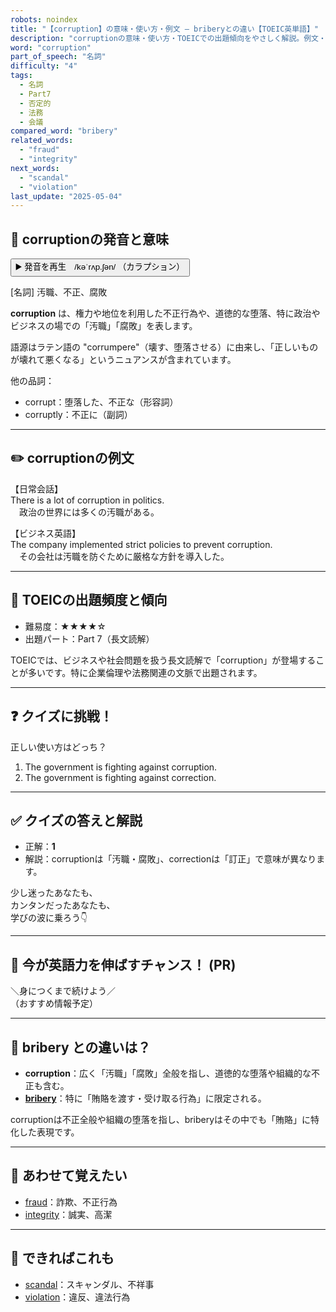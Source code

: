 ```yaml
---
robots: noindex
title: "【corruption】の意味・使い方・例文 ― briberyとの違い【TOEIC英単語】"
description: "corruptionの意味・使い方・TOEICでの出題傾向をやさしく解説。例文・クイズ付きでbriberyとの違いもわかりやすく学べます。"
word: "corruption"
part_of_speech: "名詞"
difficulty: "4"
tags:
  - 名詞
  - Part7
  - 否定的
  - 法務
  - 会議
compared_word: "bribery"
related_words:
  - "fraud"
  - "integrity"
next_words:
  - "scandal"
  - "violation"
last_update: "2025-05-04"
---
```


## 🔰 corruptionの発音と意味

<button class="play-audio" onclick="playTTS('corruption')">
  <span class="play-audio-main">
    ▶️ 発音を再生　/kəˈrʌp.ʃən/
  </span>
  <span class="play-audio-sub">
    （カラプション）
  </span>
</button>

[名詞] 汚職、不正、腐敗

**corruption** は、権力や地位を利用した不正行為や、道徳的な堕落、特に政治やビジネスの場での「汚職」「腐敗」を表します。

語源はラテン語の "corrumpere"（壊す、堕落させる）に由来し、「正しいものが壊れて悪くなる」というニュアンスが含まれています。

他の品詞：  
- corrupt：堕落した、不正な（形容詞）
- corruptly：不正に（副詞）

---

## ✏️ corruptionの例文

【日常会話】  
There is a lot of corruption in politics.  
　政治の世界には多くの汚職がある。

【ビジネス英語】  
The company implemented strict policies to prevent corruption.  
　その会社は汚職を防ぐために厳格な方針を導入した。

---

## 🎯 TOEICの出題頻度と傾向

- 難易度：★★★★☆
- 出題パート：Part 7（長文読解）

TOEICでは、ビジネスや社会問題を扱う長文読解で「corruption」が登場することが多いです。特に企業倫理や法務関連の文脈で出題されます。

---

## ❓ クイズに挑戦！

正しい使い方はどっち？

1. The government is fighting against corruption.  
2. The government is fighting against correction.

---

## ✅ クイズの答えと解説

- 正解：**1**
- 解説：corruptionは「汚職・腐敗」、correctionは「訂正」で意味が異なります。

少し迷ったあなたも、  
カンタンだったあなたも、  
学びの波に乗ろう👇️

---

## 🚀 今が英語力を伸ばすチャンス！ (PR)

<div class="info-center">
＼身につくまで続けよう／<br>  
（おすすめ情報予定）
</div>

---

## 🤔  bribery との違いは？

- **corruption**：広く「汚職」「腐敗」全般を指し、道徳的な堕落や組織的な不正も含む。
- **[bribery](/word/bribery)**：特に「賄賂を渡す・受け取る行為」に限定される。

corruptionは不正全般や組織の堕落を指し、briberyはその中でも「賄賂」に特化した表現です。

---

## 🧩 あわせて覚えたい

- [fraud](/word/fraud)：詐欺、不正行為
- [integrity](/word/integrity)：誠実、高潔

---

## 📖 できればこれも

- [scandal](/word/scandal)：スキャンダル、不祥事
- [violation](/word/violation)：違反、違法行為

<!-- cvid: aid01_bid24 -->
